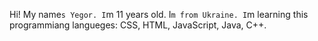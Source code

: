 Hi!
My name`s Yegor.
I`m 11 years old.
I`m from Ukraine.
I`m learning this programmiang langueges:
CSS, HTML, JavaScript, Java, C++.
